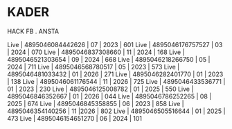# KADER
HACK FB . ANSTA
 
Live | 4895046084442626 | 07 | 2023 | 601
Live | 4895046176757527 | 03 | 2024 | 070
Live | 4895046837308660 | 11 | 2024 | 168
Live | 4895046521303654 | 09 | 2024 | 668
Live | 4895046218266750 | 05 | 2024 | 711
Live | 4895046568780517 | 05 | 2023 | 573
Live | 4895046481033432 | 01 | 2026 | 271
Live | 4895046282401770 | 01 | 2023 | 138
Live | 4895046061176544 | 11 | 2026 | 725
Live | 4895046433536771 | 01 | 2023 | 230 
Live | 4895046125008782 | 01 | 2025 | 550 
Live | 4895046846352667 | 01 | 2026 | 044
Live | 4895046786252265 | 08 | 2025 | 674 
Live | 4895046845358855 | 06 | 2023 | 858
Live | 4895046354140256 | 11  |2026 | 802 
Live | 4895046505516644 | 01 | 2025 | 473
Live | 4895046154651270 | 06 | 2024 | 101
